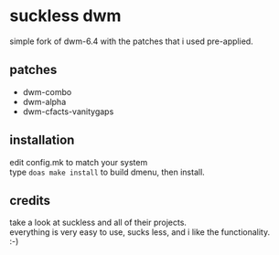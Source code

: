 suckless dwm
============================
simple fork of dwm-6.4 with the patches that i used pre-applied.

patches
------------
* dwm-combo
* dwm-alpha
* dwm-cfacts-vanitygaps

installation
------------
edit config.mk to match your system<br/>
type `doas make install` to build dmenu, then install.

credits
-------
take a look at suckless and all of their projects.<br/>
everything is very easy to use, sucks less, and i like the functionality.<br/>
:-)
